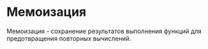 # Мемоизация

Мемоизация - сохранение результатов выполнения функций для предотвращения повторных вычислений.